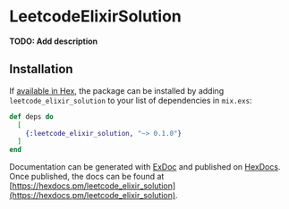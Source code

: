 # LeetcodeElixirSolution

**TODO: Add description**

## Installation

If [available in Hex](https://hex.pm/docs/publish), the package can be installed
by adding `leetcode_elixir_solution` to your list of dependencies in `mix.exs`:

```elixir
def deps do
  [
    {:leetcode_elixir_solution, "~> 0.1.0"}
  ]
end
```

Documentation can be generated with [ExDoc](https://github.com/elixir-lang/ex_doc)
and published on [HexDocs](https://hexdocs.pm). Once published, the docs can
be found at [https://hexdocs.pm/leetcode_elixir_solution](https://hexdocs.pm/leetcode_elixir_solution).

